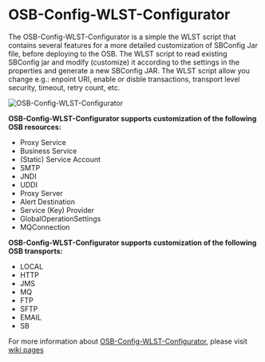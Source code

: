 OSB-Config-WLST-Configurator
===================


The OSB-Config-WLST-Configurator is a simple the WLST script that contains several features for a more detailed customization of SBConfig Jar file, before deploying to the OSB. The WLST script to read existing SBConfig jar and modify (customize) it according to the settings in the properties and generate a new SBConfig JAR. The WLST script allow you change e.g.: enpoint URI, enable or disble transactions, transport level security, timeout, retry count, etc.

![OSB-Config-WLST-Configurator](http://osb-config-wlst-configurator.tomecode.com/osbWlstCustomizer.png)


**OSB-Config-WLST-Configurator supports customization of the following OSB resources:**
* Proxy Service
* Business Service
* (Static) Service Account
* SMTP
* JNDI
* UDDI
* Proxy Server
* Alert Destination
* Service (Key) Provider
* GlobalOperationSettings
* MQConnection

**OSB-Config-WLST-Configurator supports customization of the following OSB transports:**
* LOCAL
* HTTP
* JMS
* MQ
* FTP
* SFTP
* EMAIL
* SB

For more information about [OSB-Config-WLST-Configurator](http://osb-config-wlst-configurator.tomecode.com/), please visit [wiki pages](https://github.com/tomecode/OSB-Config-WLST-Configurator/wiki/OSB-Config-WLST-Configurator)
